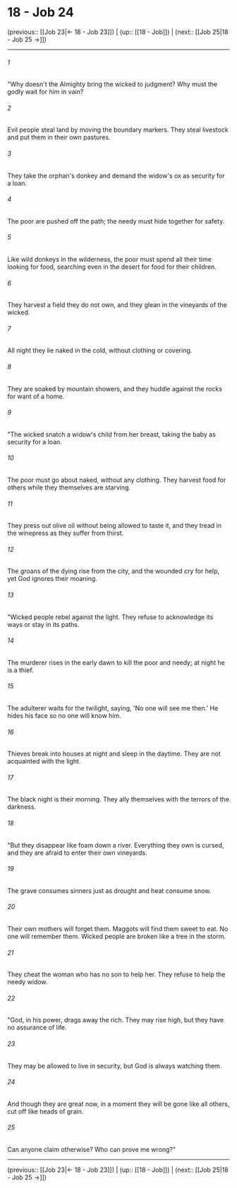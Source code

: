# 18 - Job 24

(previous:: [[Job 23|← 18 - Job 23]]) | (up:: [[18 - Job]]) | (next:: [[Job 25|18 - Job 25 →]])

***


###### 1 
"Why doesn't the Almighty bring the wicked to judgment? Why must the godly wait for him in vain? 

###### 2 
Evil people steal land by moving the boundary markers. They steal livestock and put them in their own pastures. 

###### 3 
They take the orphan's donkey and demand the widow's ox as security for a loan. 

###### 4 
The poor are pushed off the path; the needy must hide together for safety. 

###### 5 
Like wild donkeys in the wilderness, the poor must spend all their time looking for food, searching even in the desert for food for their children. 

###### 6 
They harvest a field they do not own, and they glean in the vineyards of the wicked. 

###### 7 
All night they lie naked in the cold, without clothing or covering. 

###### 8 
They are soaked by mountain showers, and they huddle against the rocks for want of a home. 

###### 9 
"The wicked snatch a widow's child from her breast, taking the baby as security for a loan. 

###### 10 
The poor must go about naked, without any clothing. They harvest food for others while they themselves are starving. 

###### 11 
They press out olive oil without being allowed to taste it, and they tread in the winepress as they suffer from thirst. 

###### 12 
The groans of the dying rise from the city, and the wounded cry for help, yet God ignores their moaning. 

###### 13 
"Wicked people rebel against the light. They refuse to acknowledge its ways or stay in its paths. 

###### 14 
The murderer rises in the early dawn to kill the poor and needy; at night he is a thief. 

###### 15 
The adulterer waits for the twilight, saying, 'No one will see me then.' He hides his face so no one will know him. 

###### 16 
Thieves break into houses at night and sleep in the daytime. They are not acquainted with the light. 

###### 17 
The black night is their morning. They ally themselves with the terrors of the darkness. 

###### 18 
"But they disappear like foam down a river. Everything they own is cursed, and they are afraid to enter their own vineyards. 

###### 19 
The grave consumes sinners just as drought and heat consume snow. 

###### 20 
Their own mothers will forget them. Maggots will find them sweet to eat. No one will remember them. Wicked people are broken like a tree in the storm. 

###### 21 
They cheat the woman who has no son to help her. They refuse to help the needy widow. 

###### 22 
"God, in his power, drags away the rich. They may rise high, but they have no assurance of life. 

###### 23 
They may be allowed to live in security, but God is always watching them. 

###### 24 
And though they are great now, in a moment they will be gone like all others, cut off like heads of grain. 

###### 25 
Can anyone claim otherwise? Who can prove me wrong?"

***

(previous:: [[Job 23|← 18 - Job 23]]) | (up:: [[18 - Job]]) | (next:: [[Job 25|18 - Job 25 →]])
